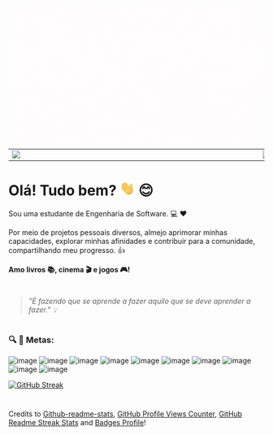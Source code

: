 <img src="https://github.com/reglabel/reglabel/blob/main/images/2.gif"></h2>

<center>
<table>
    <tr>
        <td><img width="480px" align="left" src="https://github-readme-stats.vercel.app/api?username=reglabel&count_private=true&hide=prs,issues&show_icons=true&theme=omni"/></td>
        <td><img width="400px" align="left" src="https://github-readme-stats.vercel.app/api/top-langs/?username=reglabel&layout=compact&theme=omni" /></td>
    </tr>   
</table>
</center>

# Olá! Tudo bem? <img src="https://github.com/reglabel/reglabel/blob/main/images/Hi.gif" width="30px"> :blush:</h2> 
Sou uma estudante de Engenharia de Software. :computer: :heart:

Por meio de projetos pessoais diversos, almejo aprimorar minhas capacidades, explorar minhas afinidades e contribuir para a comunidade, compartilhando meu progresso. :thumbsup:

**Amo livros :books:, cinema :clapper: e jogos :video_game:!**

#

> _"É fazendo que se aprende a fazer aquilo que se deve aprender a fazer." :bulb:_
<!--![](https://komarev.com/ghpvc/?username=reglabel&color=e6a267&style=flat-square&label=VISITANTES)-->
#

### :mag: :rocket: Metas:
![image](https://img.shields.io/badge/Java-ED8B00?style=for-the-badge&logo=java&logoColor=white)  ![image](https://img.shields.io/badge/Python-3776AB?style=for-the-badge&logo=python&logoColor=white)  ![image](https://img.shields.io/badge/HTML5-E34F26?style=for-the-badge&logo=html5&logoColor=white)  ![image](https://img.shields.io/badge/CSS3-1572B6?style=for-the-badge&logo=css3&logoColor=white)  ![image](https://img.shields.io/badge/JavaScript-F7DF1E?style=for-the-badge&logo=javascript&logoColor=black) ![image](https://img.shields.io/badge/C-00599C?style=for-the-badge&logo=c&logoColor=white) ![image](https://img.shields.io/badge/Django-092E20?style=for-the-badge&logo=django&logoColor=white) ![image](https://img.shields.io/badge/Unity-100000?style=for-the-badge&logo=unity&logoColor=white) ![image](https://img.shields.io/badge/Figma-F24E1E?style=for-the-badge&logo=figma&logoColor=white) ![image](https://img.shields.io/badge/Git-F05032?style=for-the-badge&logo=git&logoColor=white)

[![GitHub Streak](http://github-readme-streak-stats.herokuapp.com?user=reglabel&theme=omni&hide_border=false)](https://git.io/streak-stats)

#

Credits to [Github-readme-stats](https://github.com/murilothink/github-readme-stats), [GitHub Profile Views Counter](https://github.com/antonkomarev/github-profile-views-counter), [GitHub Readme Streak Stats](https://github.com/denvercoder1/github-readme-streak-stats) and [Badges Profile](https://github.com/alexandresanlim/Badges4-README.md-Profile#-skills-)!
